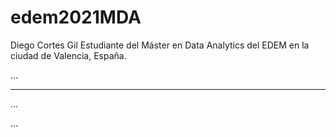 # edem2021MDA
Diego Cortes Gil
Estudiante del Máster en Data Analytics del EDEM en la ciudad de Valencia, España.

...

----

...

...
